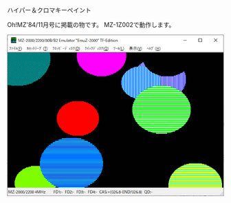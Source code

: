 ハイパー＆クロマキーペイント

Oh!MZ'84/11月号に掲載の物です。
MZ-1Z002で動作します。

![ハイパー＆クロマキーペイント](https://github.com/mkomakonkon/MZ-2000/blob/master/Oh!MZ/198411_Chroma-key_Paint/paint.png "ハイパー＆クロマキーペイント")
